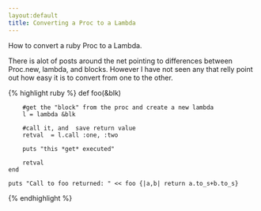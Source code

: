 ```yaml
---
layout:default
title: Converting a Proc to a Lambda
---
```

How to convert a ruby Proc to a Lambda. 

There is alot of posts around the net pointing to differences between Proc.new, lambda, and blocks. 
However I have not seen any that relly point out how easy it is to convert from one to the other. 


{% highlight ruby %}
    def foo(&blk)
	   
        #get the "block" from the proc and create a new lambda
        l = lambda &blk
	   
        #call it, and  save return value
        retval  = l.call :one, :two
          
        puts "this *get* executed"
            
        retval
    end
              
    puts "Call to foo returned: " << foo {|a,b| return a.to_s+b.to_s}
	
{% endhighlight %}
